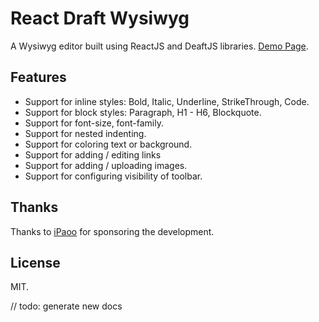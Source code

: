 # React Draft Wysiwyg

A Wysiwyg editor built using ReactJS and DeaftJS libraries.
[Demo Page](http://jpuri.github.io/react-range-slider/).

## Features
- Support for inline styles: Bold, Italic, Underline, StrikeThrough, Code.
- Support for block styles: Paragraph, H1 - H6, Blockquote.
- Support for font-size, font-family.
- Support for nested indenting.
- Support for coloring text or background.
- Support for adding / editing links
- Support for adding / uploading images.
- Support for configuring visibility of toolbar.

## Thanks
Thanks to [iPaoo](http://www.ipaoo.com/) for sponsoring the development.

## License
MIT.

// todo: generate new docs
